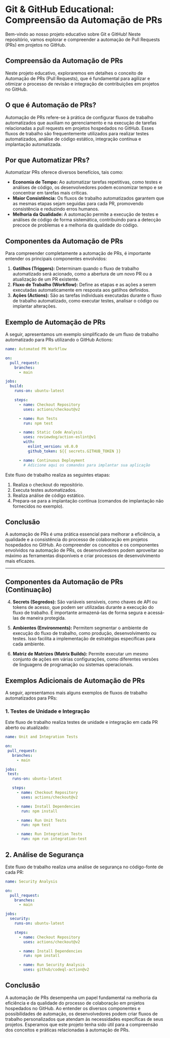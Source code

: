 # Git & GitHub Educational: Compreensão da Automação de PRs

Bem-vindo ao nosso projeto educativo sobre Git e GitHub! Neste repositório, vamos explorar e compreender a automação de Pull Requests (PRs) em projetos no GitHub.

## Compreensão da Automação de PRs

Neste projeto educativo, exploraremos em detalhes o conceito de Automação de PRs (Pull Requests), que é fundamental para agilizar e otimizar o processo de revisão e integração de contribuições em projetos no GitHub.

## O que é Automação de PRs?

Automação de PRs refere-se à prática de configurar fluxos de trabalho automatizados que auxiliam no gerenciamento e na execução de tarefas relacionadas a pull requests em projetos hospedados no GitHub. Esses fluxos de trabalho são frequentemente utilizados para realizar testes automatizados, análise de código estático, integração contínua e implantação automatizada.

## Por que Automatizar PRs?

Automatizar PRs oferece diversos benefícios, tais como:

- **Economia de Tempo:** Ao automatizar tarefas repetitivas, como testes e análises de código, os desenvolvedores podem economizar tempo e se concentrar em tarefas mais críticas.
- **Maior Consistência:** Os fluxos de trabalho automatizados garantem que as mesmas etapas sejam seguidas para cada PR, promovendo consistência e reduzindo erros humanos.
- **Melhoria da Qualidade:** A automação permite a execução de testes e análises de código de forma sistemática, contribuindo para a detecção precoce de problemas e a melhoria da qualidade do código.

## Componentes da Automação de PRs

Para compreender completamente a automação de PRs, é importante entender os principais componentes envolvidos:

1. **Gatilhos (Triggers):** Determinam quando o fluxo de trabalho automatizado será acionado, como a abertura de um novo PR ou a atualização de um PR existente.
2. **Fluxo de Trabalho (Workflow):** Define as etapas e as ações a serem executadas automaticamente em resposta aos gatilhos definidos.
3. **Ações (Actions):** São as tarefas individuais executadas durante o fluxo de trabalho automatizado, como executar testes, analisar o código ou implantar alterações.

## Exemplo de Automação de PRs

A seguir, apresentamos um exemplo simplificado de um fluxo de trabalho automatizado para PRs utilizando o GitHub Actions:

```yaml
name: Automated PR Workflow

on:
  pull_request:
    branches:
      - main

jobs:
  build:
    runs-on: ubuntu-latest

    steps:
      - name: Checkout Repository
        uses: actions/checkout@v2

      - name: Run Tests
        run: npm test

      - name: Static Code Analysis
        uses: reviewdog/action-eslint@v1
        with:
          eslint_version: v8.0.0
          github_token: ${{ secrets.GITHUB_TOKEN }}

      - name: Continuous Deployment
        # Adicione aqui os comandos para implantar sua aplicação
```

Este fluxo de trabalho realiza as seguintes etapas:

1. Realiza o checkout do repositório.
2. Executa testes automatizados.
3. Realiza análise de código estático.
4. Prepara-se para a implantação contínua (comandos de implantação não fornecidos no exemplo).

## Conclusão

A automação de PRs é uma prática essencial para melhorar a eficiência, a qualidade e a consistência do processo de colaboração em projetos hospedados no GitHub. Ao compreender os conceitos e os componentes envolvidos na automação de PRs, os desenvolvedores podem aproveitar ao máximo as ferramentas disponíveis e criar processos de desenvolvimento mais eficazes.

---

## Componentes da Automação de PRs (Continuação)

4. **Secrets (Segredos):** São variáveis sensíveis, como chaves de API ou tokens de acesso, que podem ser utilizadas durante a execução do fluxo de trabalho. É importante armazená-las de forma segura e acessá-las de maneira protegida.

5. **Ambientes (Environments):** Permitem segmentar o ambiente de execução do fluxo de trabalho, como produção, desenvolvimento ou testes. Isso facilita a implementação de estratégias específicas para cada ambiente.

6. **Matriz de Matrizes (Matrix Builds):** Permite executar um mesmo conjunto de ações em várias configurações, como diferentes versões de linguagens de programação ou sistemas operacionais.

## Exemplos Adicionais de Automação de PRs

A seguir, apresentamos mais alguns exemplos de fluxos de trabalho automatizados para PRs:

### 1. Testes de Unidade e Integração

Este fluxo de trabalho realiza testes de unidade e integração em cada PR aberto ou atualizado:

 ```yaml
name: Unit and Integration Tests

on:
  pull_request:
    branches:
      - main

jobs:
  test:
    runs-on: ubuntu-latest

    steps:
      - name: Checkout Repository
        uses: actions/checkout@v2

      - name: Install Dependencies
        run: npm install

      - name: Run Unit Tests
        run: npm test

      - name: Run Integration Tests
        run: npm run integration-test
```

##  2. Análise de Segurança

Este fluxo de trabalho realiza uma análise de segurança no código-fonte de cada PR:

```yaml
name: Security Analysis

on:
  pull_request:
    branches:
      - main

jobs:
  security:
    runs-on: ubuntu-latest

    steps:
      - name: Checkout Repository
        uses: actions/checkout@v2

      - name: Install Dependencies
        run: npm install

      - name: Run Security Analysis
        uses: github/codeql-action@v2
```

## Conclusão

A automação de PRs desempenha um papel fundamental na melhoria da eficiência e da qualidade do processo de colaboração em projetos hospedados no GitHub. Ao entender os diversos componentes e possibilidades de automação, os desenvolvedores podem criar fluxos de trabalho personalizados que atendam às necessidades específicas de seus projetos. Esperamos que este projeto tenha sido útil para a compreensão dos conceitos e práticas relacionadas à automação de PRs.
